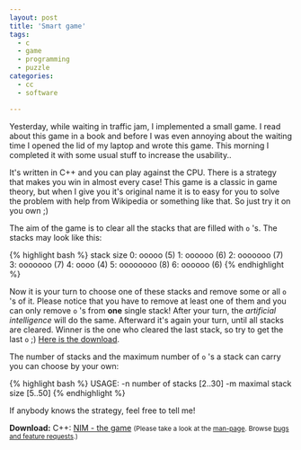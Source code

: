 ```yaml
---
layout: post
title: 'Smart game'
tags:
  - c
  - game
  - programming
  - puzzle
categories:
  - cc
  - software

---
```


Yesterday, while waiting in traffic jam, I implemented a small game. I read about this game in a book and before I was even annoying about the waiting time I opened the lid of my laptop and wrote this game. This morning I completed it with some usual stuff to increase the usability..

It's written in C++ and you can play against the CPU. There is a strategy that makes you win in almost every case! This game is a classic in game theory, but when I give you it's original name it is to easy for you to solve the problem with help from Wikipedia or something like that.
So just try it on you own ;)

The aim of the game is to clear all the stacks that are filled with  `o` 's. The stacks may look like this:


{% highlight bash %}
stack   size
0:      ooooo (5)
1:      oooooo (6)
2:      ooooooo (7)
3:      ooooooo (7)
4:      oooo (4)
5:      oooooooo (8)
6:      oooooo (6)
{% endhighlight %}


Now it is your turn to choose one of these stacks and remove some or all  `o` 's of it. Please notice that you have to remove at least one of them and you can only remove  `o` 's from <strong>one</strong> single stack!
After your turn, the <em>artificial intelligence</em> will do the same. Afterward it's again your turn, until all stacks are cleared. Winner is the one who cleared the last stack, so try to get the last  `o`  ;)
<a href='/wp-content/uploads/pipapo/c-cpp/nim.cpp'>Here is the download</a>.

The number of stacks and the maximum number of  `o` 's a stack can carry you can choose by your own:


{% highlight bash %}
USAGE:
        -n      number of stacks [2..30]
        -m      maximal stack size [5..50]
{% endhighlight %}



If anybody knows the strategy, feel free to tell me!

<div class="download"><strong>Download:</strong>
C++: <a href='/wp-content/uploads/pipapo/c-cpp/nim.cpp'>NIM - the game</a>
<small>(Please take a look at the <a href="/man-page/">man-page</a>. Browse <a href="https://bt.binfalse.de/">bugs and feature requests</a>.)</small>
</div>
